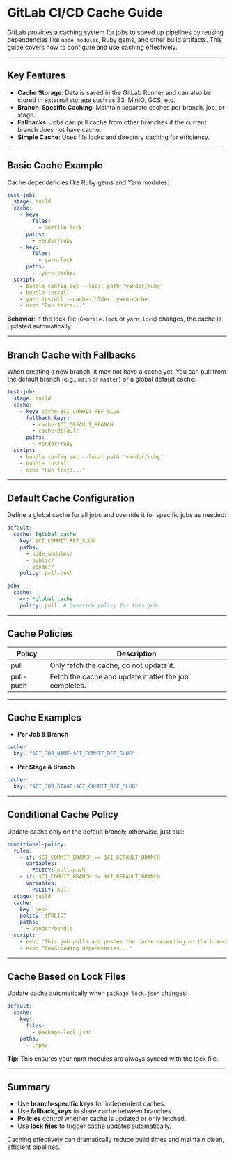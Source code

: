 # GitLab CI/CD Cache Guide

GitLab provides a caching system for jobs to speed up pipelines by reusing dependencies like `node_modules`, Ruby gems, and other build artifacts. This guide covers how to configure and use caching effectively.

---

## Key Features

* **Cache Storage**: Data is saved in the GitLab Runner and can also be stored in external storage such as S3, MinIO, GCS, etc.
* **Branch-Specific Caching**: Maintain separate caches per branch, job, or stage.
* **Fallbacks**: Jobs can pull cache from other branches if the current branch does not have cache.
* **Simple Cache**: Uses file locks and directory caching for efficiency.

---

## Basic Cache Example

Cache dependencies like Ruby gems and Yarn modules:

```yaml
test-job:
  stage: build
  cache:
    - key:
        files:
          - Gemfile.lock
      paths:
        - vendor/ruby
    - key:
        files:
          - yarn.lock
      paths:
        - .yarn-cache/
  script:
    - bundle config set --local path 'vendor/ruby'
    - bundle install
    - yarn install --cache-folder .yarn-cache
    - echo "Run tests..."
```

**Behavior**:
If the lock file (`Gemfile.lock` or `yarn.lock`) changes, the cache is updated automatically.

---

## Branch Cache with Fallbacks

When creating a new branch, it may not have a cache yet. You can pull from the default branch (e.g., `main` or `master`) or a global default cache:

```yaml
test-job:
  stage: build
  cache:
    - key: cache-$CI_COMMIT_REF_SLUG
      fallback_keys:
        - cache-$CI_DEFAULT_BRANCH
        - cache-default
      paths:
        - vendor/ruby
  script:
    - bundle config set --local path 'vendor/ruby'
    - bundle install
    - echo "Run tests..."
```

---

## Default Cache Configuration

Define a global cache for all jobs and override it for specific jobs as needed:

```yaml
default:
  cache: &global_cache
    key: $CI_COMMIT_REF_SLUG
    paths:
      - node_modules/
      - public/
      - vendor/
    policy: pull-push

job:
  cache:
    <<: *global_cache
    policy: pull  # Override policy for this job
```

---

## Cache Policies

| Policy    | Description                                            |
| --------- | ------------------------------------------------------ |
| pull      | Only fetch the cache, do not update it.                |
| pull-push | Fetch the cache and update it after the job completes. |

---

## Cache Examples

* **Per Job & Branch**

```yaml
cache:
  key: "$CI_JOB_NAME-$CI_COMMIT_REF_SLUG"
```

* **Per Stage & Branch**

```yaml
cache:
  key: "$CI_JOB_STAGE-$CI_COMMIT_REF_SLUG"
```

---

## Conditional Cache Policy

Update cache only on the default branch; otherwise, just pull:

```yaml
conditional-policy:
  rules:
    - if: $CI_COMMIT_BRANCH == $CI_DEFAULT_BRANCH
      variables:
        POLICY: pull-push
    - if: $CI_COMMIT_BRANCH != $CI_DEFAULT_BRANCH
      variables:
        POLICY: pull
  stage: build
  cache:
    key: gems
    policy: $POLICY
    paths:
      - vendor/bundle
  script:
    - echo "This job pulls and pushes the cache depending on the branch"
    - echo "Downloading dependencies..."
```

---

## Cache Based on Lock Files

Update cache automatically when `package-lock.json` changes:

```yaml
default:
  cache:
    key:
      files:
        - package-lock.json
    paths:
      - .npm/
```

**Tip**: This ensures your npm modules are always synced with the lock file.

---

## Summary

* Use **branch-specific keys** for independent caches.
* Use **fallback_keys** to share cache between branches.
* **Policies** control whether cache is updated or only fetched.
* Use **lock files** to trigger cache updates automatically.

Caching effectively can dramatically reduce build times and maintain clean, efficient pipelines.

